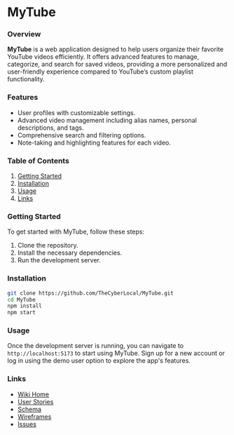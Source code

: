 # MyTube

### Overview
**MyTube** is a web application designed to help users organize their favorite YouTube videos efficiently. It offers advanced features to manage, categorize, and search for saved videos, providing a more personalized and user-friendly experience compared to YouTube’s custom playlist functionality.

### Features
- User profiles with customizable settings.
- Advanced video management including alias names, personal descriptions, and tags.
- Comprehensive search and filtering options.
- Note-taking and highlighting features for each video.

### Table of Contents
1. [Getting Started](#getting-started)
2. [Installation](#installation)
3. [Usage](#usage)
4. [Links](#links)

### Getting Started
To get started with MyTube, follow these steps:

1. Clone the repository.
2. Install the necessary dependencies.
3. Run the development server.

### Installation
```bash
git clone https://github.com/TheCyberLocal/MyTube.git
cd MyTube
npm install
npm start
```

### Usage
Once the development server is running, you can navigate to `http://localhost:5173` to start using MyTube. Sign up for a new account or log in using the demo user option to explore the app's features.

### Links
- [Wiki Home](https://github.com/TheCyberLocal/MyTube/wiki)
- [User Stories](https://github.com/TheCyberLocal/MyTube/wiki/User-Stories)
- [Schema](https://github.com/TheCyberLocal/MyTube/wiki/Schema)
- [Wireframes](https://github.com/TheCyberLocal/MyTube/wiki/Wireframes)
- [Issues](https://github.com/TheCyberLocal/MyTube/issues)
